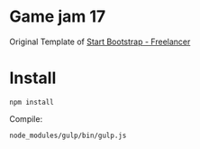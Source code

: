 # Game jam 17
Original Template of [Start Bootstrap - Freelancer](https://startbootstrap.com/template-overviews/freelancer/)

# Install

```
npm install
```

Compile:
```
node_modules/gulp/bin/gulp.js
```
